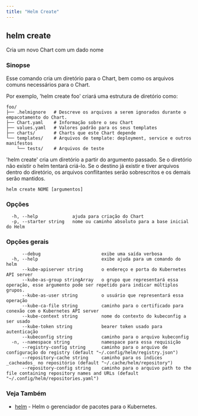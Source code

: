 ```yaml
---
title: "Helm Create"
---
```


## helm create

Cria um novo Chart com um dado nome

### Sinopse

Esse comando cria um diretório para o Chart, bem como os arquivos comuns
necessários para o Chart.

Por exemplo, 'helm create foo' criará uma estrutura de diretório como:

    foo/
    ├── .helmignore   # Descreve os arquivos a serem ignorados durante o empacotamento do Chart.
    ├── Chart.yaml    # Informação sobre o seu Chart
    ├── values.yaml   # Valores padrão para os seus templates
    ├── charts/       # Charts que este Chart depende
    └── templates/    # Arquivos de template: deployment, service e outros manifestos
        └── tests/    # Arquivos de teste

'helm create' cria um diretório a partir do argumento passado. Se o diretório não
existir o helm tentará criá-lo. Se o destino já existir e tiver arquivos dentro
do diretório, os arquivos conflitantes serão sobrescritos e os demais serão mantidos.
```
helm create NOME [argumentos]
```

### Opções

```
  -h, --help             ajuda para criação do Chart
  -p, --starter string   nome ou caminho absoluto para a base inicial do Helm
```

### Opções gerais

```
      --debug                       exibe uma saída verbosa
  -h, --help                        exibe ajuda para um comando do helm
      --kube-apiserver string       o endereço e porta do Kubernetes API server
      --kube-as-group stringArray   o grupo que representará essa operação, esse argumento pode ser repetido para indicar múltiplos grupos.
      --kube-as-user string         o usuário que representará essa operação
      --kube-ca-file string         caminho para o certificado para conexão com o Kubernetes API server
      --kube-context string         nome do contexto do kubeconfig a ser usado
      --kube-token string           bearer token usado para autenticação
      --kubeconfig string           caminho para o arquivo kubeconfig
  -n, --namespace string            namespace para essa requisição
      --registry-config string      caminho para o arquivo de configuração do registry (default "~/.config/helm/registry.json")
      --repository-cache string     caminho para os índices _cacheados_ no repositório (default "~/.cache/helm/repository")
      --repository-config string    caminho para o arquivo path to the file containing repository names and URLs (default "~/.config/helm/repositories.yaml")
```

### Veja Também

* [helm](helm.md) - Helm o gerenciador de pacotes para o Kubernetes.